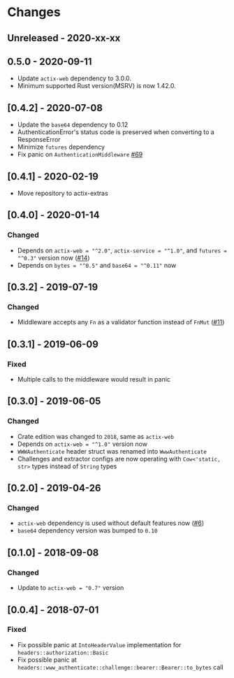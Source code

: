 # Changes

## Unreleased - 2020-xx-xx


## 0.5.0 - 2020-09-11
* Update `actix-web` dependency to 3.0.0.
* Minimum supported Rust version(MSRV) is now 1.42.0.


## [0.4.2] - 2020-07-08
  - Update the `base64` dependency to 0.12
  - AuthenticationError's status code is preserved when converting to a ResponseError
  - Minimize `futures` dependency
  - Fix panic on `AuthenticationMiddleware` [#69]

[#69]: https://github.com/actix/actix-web-httpauth/pull/69

## [0.4.1] - 2020-02-19
  - Move repository to actix-extras

## [0.4.0] - 2020-01-14

### Changed
  - Depends on `actix-web = "^2.0"`, `actix-service = "^1.0"`, and `futures = "^0.3"` version now ([#14])
  - Depends on `bytes = "^0.5"` and `base64 = "^0.11"` now

[#14]: https://github.com/actix/actix-web-httpauth/pull/14

## [0.3.2] - 2019-07-19

### Changed
  - Middleware accepts any `Fn` as a validator function instead of `FnMut` ([#11](https://github.com/actix/actix-web-httpauth/pull/11))

## [0.3.1] - 2019-06-09

### Fixed
  - Multiple calls to the middleware would result in panic

## [0.3.0] - 2019-06-05

### Changed
  - Crate edition was changed to `2018`, same as `actix-web`
  - Depends on `actix-web = "^1.0"` version now
  - `WWWAuthenticate` header struct was renamed into `WwwAuthenticate`
  - Challenges and extractor configs are now operating with `Cow<'static, str>` types instead of `String` types

## [0.2.0] - 2019-04-26

### Changed
  - `actix-web` dependency is used without default features now ([#6](https://github.com/actix/actix-web-httpauth/pull/6))
  - `base64` dependency version was bumped to `0.10`

## [0.1.0] - 2018-09-08

### Changed
  - Update to `actix-web = "0.7"` version

## [0.0.4] - 2018-07-01

### Fixed
  - Fix possible panic at `IntoHeaderValue` implementation for `headers::authorization::Basic`
  - Fix possible panic at `headers::www_authenticate::challenge::bearer::Bearer::to_bytes` call
